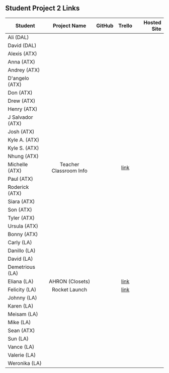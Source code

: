 ## Student Project 2 Links

| Student | Project Name | GitHub | Trello | Hosted Site |
|---|:---:|:---:|:---:|---:|
| Ali (DAL) |  |  |  |  | 
| David (DAL) |  |  |  |  | 
| Alexis (ATX) |  |  |  |  | 
| Anna (ATX) |  |  |  |  | 
| Andrey (ATX) |  |  |  |  | 
| D'angelo (ATX) |  |  |  |  | 
| Don (ATX) | |  |  |
| Drew (ATX) |  |  |  |  | 
| Henry (ATX) |  |  |  |  | 
| J Salvador (ATX) |  |  |  |  | 
| Josh (ATX) |  |  |  |  | 
| Kyle A. (ATX) |  |  |  |  | 
| Kyle S. (ATX) |  |  |  |  | 
| Nhung (ATX) |  |  |  |  |
| Michelle (ATX) | Teacher Classroom Info |  | [link](https://trello.com/b/WycacutU/teacher-classroom-info) |  | 
| Paul (ATX) |  |  |  |  | 
| Roderick (ATX) | |  |  |
| Siara (ATX) |  |  |  |  | 
| Son (ATX) |  |  |  |  | 
| Tyler (ATX) |  |  |  |  | 
| Ursula (ATX) |  |  |  |  | 
| Bonny (ATX) |  |  |  |  | 
| Carly (LA) |  |  |  |  | 
| Danillo (LA) |  |  |  |  | 
| David (LA) |  |  |  |  | 
| Demetrious (LA) |  |  |  |  | 
| Eliana (LA) | AHRON (Closets) |  | [link](https://trello.com/b/zJKBuzpq/ahron) |  | 
| Felicity (LA) | Rocket Launch |  | [link](https://trello.com/b/uLrz2fk3/rocket-launch) |  |
| Johnny (LA) |  |  |  |  | 
| Karen (LA) |  |  |  |  | 
| Meisam (LA) |  |  |  |  | 
| Mike (LA) |  |  |  |  | 
| Sean (ATX) |  |  |  |  | 
| Sun (LA) |  |  |  |  | 
| Vance (LA) |  |  |  |  | 
| Valerie (LA) |  |  |  |  | 
| Weronika (LA) |  |  |  |  | 

